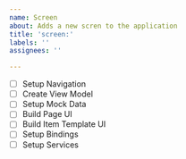 ```yaml
---
name: Screen
about: Adds a new scren to the application
title: 'screen:'
labels: ''
assignees: ''

---
```


- [ ] Setup Navigation
- [ ] Create View Model
- [ ] Setup Mock Data
- [ ] Build Page UI
- [ ] Build Item Template UI
- [ ] Setup Bindings
- [ ] Setup Services
